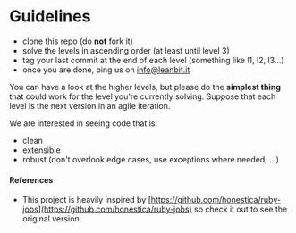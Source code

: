 # Guidelines

- clone this repo (do **not** fork it)
- solve the levels in ascending order (at least until level 3)
- tag your last commit at the end of each level (something like l1, l2, l3...)
- once you are done, ping us on info@leanbit.it

You can have a look at the higher levels, but please do the **simplest thing** that could work for the level you're currently solving. Suppose that each level is the next version in an agile iteration.

We are interested in seeing code that is:
- clean
- extensible
- robust (don't overlook edge cases, use exceptions where needed, ...)

#### References

* This project is heavily inspired by [https://github.com/honestica/ruby-jobs](https://github.com/honestica/ruby-jobs) so check it out to see the original version.

